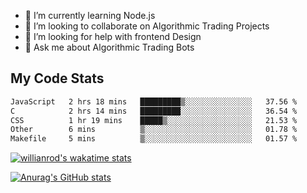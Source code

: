 
- 🌱 I’m currently learning Node.js
- 👯 I’m looking to collaborate on Algorithmic Trading Projects
- 🤔 I’m looking for help with frontend Design
- 💬 Ask me about Algorithmic Trading Bots 

## My Code Stats

<!--START_SECTION:waka-->

```txt
JavaScript   2 hrs 18 mins   █████████▒░░░░░░░░░░░░░░░   37.56 %
C            2 hrs 14 mins   █████████░░░░░░░░░░░░░░░░   36.54 %
CSS          1 hr 19 mins    █████▒░░░░░░░░░░░░░░░░░░░   21.53 %
Other        6 mins          ▒░░░░░░░░░░░░░░░░░░░░░░░░   01.78 %
Makefile     5 mins          ▒░░░░░░░░░░░░░░░░░░░░░░░░   01.57 %
```

<!--END_SECTION:waka-->

[![willianrod's wakatime stats](https://github-readme-stats.vercel.app/api/wakatime?username=holdandup&layout=compact&theme=react&custom_title=Wakatime%20All%20Time%20Stats&langs_count=8)](https://github.com/anuraghazra/github-readme-stats)

[![Anurag's GitHub stats](https://github-readme-stats.vercel.app/api?username=Kevinbarrero)](https://github.com/anuraghazra/github-readme-stats)




